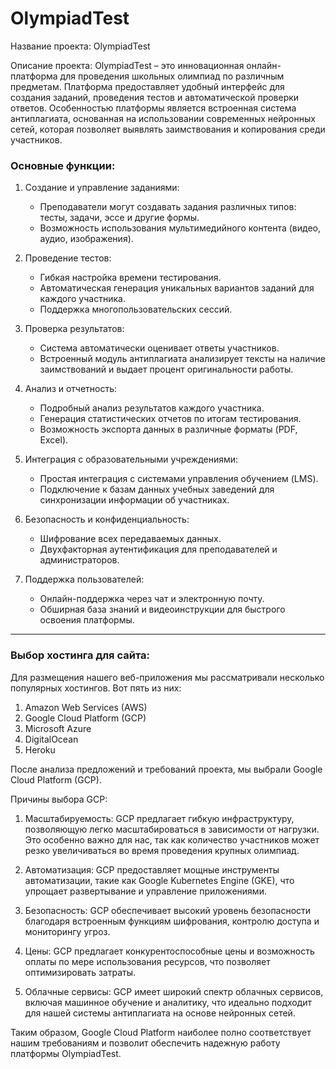 # OlympiadTest
Название проекта: OlympiadTest

Описание проекта:
OlympiadTest – это инновационная онлайн-платформа для проведения школьных олимпиад по различным предметам. Платформа предоставляет удобный интерфейс для создания заданий, проведения тестов и автоматической проверки ответов. Особенностью платформы является встроенная система антиплагиата, основанная на использовании современных нейронных сетей, которая позволяет выявлять заимствования и копирования среди участников.

### Основные функции:
1. Создание и управление заданиями:
   - Преподаватели могут создавать задания различных типов: тесты, задачи, эссе и другие формы.
   - Возможность использования мультимедийного контента (видео, аудио, изображения).
   
2. Проведение тестов:
   - Гибкая настройка времени тестирования.
   - Автоматическая генерация уникальных вариантов заданий для каждого участника.
   - Поддержка многопользовательских сессий.

3. Проверка результатов:
   - Система автоматически оценивает ответы участников.
   - Встроенный модуль антиплагиата анализирует тексты на наличие заимствований и выдает процент оригинальности работы.

4. Анализ и отчетность:
   - Подробный анализ результатов каждого участника.
   - Генерация статистических отчетов по итогам тестирования.
   - Возможность экспорта данных в различные форматы (PDF, Excel).

5. Интеграция с образовательными учреждениями:
   - Простая интеграция с системами управления обучением (LMS).
   - Подключение к базам данных учебных заведений для синхронизации информации об участниках.

6. Безопасность и конфиденциальность:
   - Шифрование всех передаваемых данных.
   - Двухфакторная аутентификация для преподавателей и администраторов.

7. Поддержка пользователей:
   - Онлайн-поддержка через чат и электронную почту.
   - Обширная база знаний и видеоинструкции для быстрого освоения платформы.

---

### Выбор хостинга для сайта:
Для размещения нашего веб-приложения мы рассматривали несколько популярных хостингов. Вот пять из них:

1. Amazon Web Services (AWS)  
2. Google Cloud Platform (GCP)  
3. Microsoft Azure  
4. DigitalOcean  
5. Heroku

После анализа предложений и требований проекта, мы выбрали Google Cloud Platform (GCP).

Причины выбора GCP:

1. Масштабируемость: GCP предлагает гибкую инфраструктуру, позволяющую легко масштабироваться в зависимости от нагрузки. Это особенно важно для нас, так как количество участников может резко увеличиваться во время проведения крупных олимпиад.

2. Автоматизация: GCP предоставляет мощные инструменты автоматизации, такие как Google Kubernetes Engine (GKE), что упрощает развертывание и управление приложениями.

3. Безопасность: GCP обеспечивает высокий уровень безопасности благодаря встроенным функциям шифрования, контролю доступа и мониторингу угроз.

4. Цены: GCP предлагает конкурентоспособные цены и возможность оплаты по мере использования ресурсов, что позволяет оптимизировать затраты.

5. Облачные сервисы: GCP имеет широкий спектр облачных сервисов, включая машинное обучение и аналитику, что идеально подходит для нашей системы антиплагиата на основе нейронных сетей.

Таким образом, Google Cloud Platform наиболее полно соответствует нашим требованиям и позволит обеспечить надежную работу платформы OlympiadTest.
